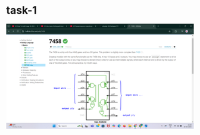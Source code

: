 # task-1


![image alt](https://github.com/vibina20/Hardware-101/blob/d4462e7441580c5ce030a0a96234ec1ded26b52b/Screenshot%20(8).png)
